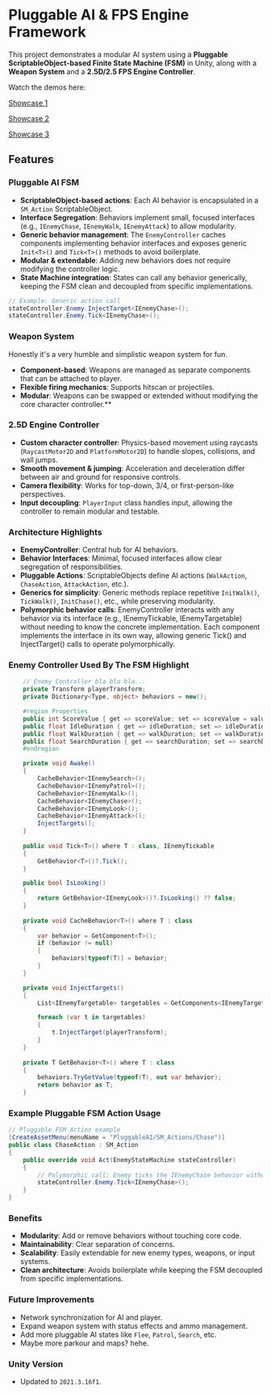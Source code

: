 # Pluggable AI & FPS Engine Framework

This project demonstrates a modular AI system using a **Pluggable ScriptableObject-based Finite State Machine (FSM)** in Unity, along with a **Weapon System** and a **2.5D/2.5 FPS Engine Controller**.

Watch the demos here: 

[Showcase 1](https://www.youtube.com/watch?v=Z07Y1964oMY)

[Showcase 2](https://youtu.be/szbcQCaNNjU)

[Showcase 3](https://youtu.be/3CIl0Lq6StM)

## Features

### Pluggable AI FSM

- **ScriptableObject-based actions**: Each AI behavior is encapsulated in a `SM_Action` ScriptableObject.
- **Interface Segregation**: Behaviors implement small, focused interfaces (e.g., `IEnemyChase`, `IEnemyWalk`, `IEnemyAttack`) to allow modularity.
- **Generic behavior management**: The `EnemyController` caches components implementing behavior interfaces and exposes generic `Init<T>()` and `Tick<T>()` methods to avoid boilerplate.
- **Modular & extendable**: Adding new behaviors does not require modifying the controller logic.
- **State Machine integration**: States can call any behavior generically, keeping the FSM clean and decoupled from specific implementations.

```csharp
// Example: Generic action call
stateController.Enemy.InjectTarget<IEnemyChase>();
stateController.Enemy.Tick<IEnemyChase>();
```

### Weapon System
Honestly it's a very humble and simplistic weapon system for fun.

- **Component-based**: Weapons are managed as separate components that can be attached to player.
- **Flexible firing mechanics**: Supports hitscan or projectiles.
- **Modular**: Weapons can be swapped or extended without modifying the core character controller.**

### 2.5D Engine Controller

- **Custom character controller**: Physics-based movement using raycasts (`RaycastMotor2D` and `PlatformMotor2D`) to handle slopes, collisions, and wall jumps.
- **Smooth movement & jumping**: Acceleration and deceleration differ between air and ground for responsive controls.
- **Camera flexibility**: Works for top-down, 3/4, or first-person-like perspectives.
- **Input decoupling**: `PlayerInput` class handles input, allowing the controller to remain modular and testable.

### Architecture Highlights

- **EnemyController**: Central hub for AI behaviors.
- **Behavior Interfaces**: Minimal, focused interfaces allow clear segregation of responsibilities.
- **Pluggable Actions**: ScriptableObjects define AI actions (`WalkAction`, `ChaseAction`, `AttackAction`, etc.).
- **Generics for simplicity**: Generic methods replace repetitive `InitWalk()`, `TickWalk()`, `InitChase()`, etc., while preserving modularity.
- **Polymorphic behavior calls**: EnemyController interacts with any behavior via its interface (e.g., IEnemyTickable, IEnemyTargetable) without needing to know the concrete implementation. Each component implements the interface in its own way, allowing generic Tick<T>() and InjectTarget<T>() calls to operate polymorphically.

### Enemy Controller Used By The FSM Highlight
```csharp
    // Enemy Controller bla bla bla...
    private Transform playerTransform;
    private Dictionary<Type, object> behaviors = new();

    #region Properties
    public int ScoreValue { get => scoreValue; set => scoreValue = value; }
    public float IdleDuration { get => idleDuration; set => idleDuration = value; }
    public float WalkDuration { get => walkDuration; set => walkDuration = value; }
    public float SearchDuration { get => searchDuration; set => searchDuration = value; }
    #endregion

    private void Awake()
    {
        CacheBehavior<IEnemySearch>();
        CacheBehavior<IEnemyPatrol>();
        CacheBehavior<IEnemyWalk>();
        CacheBehavior<IEnemyChase>();
        CacheBehavior<IEnemyLook>();
        CacheBehavior<IEnemyAttack>();
        InjectTargets();
    }
    
    public void Tick<T>() where T : class, IEnemyTickable
    {
        GetBehavior<T>()?.Tick();
    }

    public bool IsLooking()
    {
        return GetBehavior<IEnemyLook>()?.IsLooking() ?? false;
    }
    
    private void CacheBehavior<T>() where T : class
    {
        var behavior = GetComponent<T>();
        if (behavior != null)
        {
            behaviors[typeof(T)] = behavior;
        }
    }

    private void InjectTargets()
    {
        List<IEnemyTargetable> targetables = GetComponents<IEnemyTargetable>().ToList();

        foreach (var t in targetables)
        {
            t.InjectTarget(playerTransform);
        }
    }
    
    private T GetBehavior<T>() where T : class
    {
        behaviors.TryGetValue(typeof(T), out var behavior);
        return behavior as T;
    }
```
### Example Pluggable FSM Action Usage

```csharp
// Pluggable FSM Action example
[CreateAssetMenu(menuName = "PluggableAI/SM_Actions/Chase")]
public class ChaseAction : SM_Action
{
    public override void Act(EnemyStateMachine stateController)
    {
        // Polymorphic call: Enemy ticks the IEnemyChase behavior without knowing the concrete class
        stateController.Enemy.Tick<IEnemyChase>();
    }
}
```
### Benefits

- **Modularity**: Add or remove behaviors without touching core code.
- **Maintainability**: Clear separation of concerns.
- **Scalability**: Easily extendable for new enemy types, weapons, or input systems.
- **Clean architecture**: Avoids boilerplate while keeping the FSM decoupled from specific implementations.
  
### Future Improvements

- Network synchronization for AI and player.
- Expand weapon system with status effects and ammo management.
- Add more pluggable AI states like `Flee`, `Patrol`, `Search`, etc.
- Maybe more parkour and maps? hehe.

### Unity Version

- Updated to `2021.3.16f1`.

